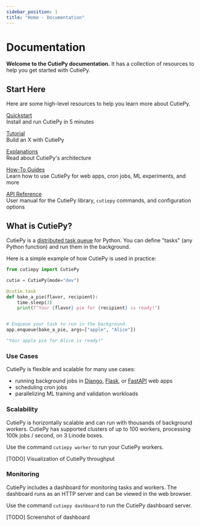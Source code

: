 ```yaml
---
sidebar_position: 1
title: "Home - Documentation"
---
```


# Documentation

**Welcome to the CutiePy documentation.** It has a collection of resources to help you get started with CutiePy.

## Start Here

Here are some high-level resources to help you learn more about CutiePy.

<p>
    <a href="/docs/quickstart" style={{"font-size": "1.25rem", "font-weight": "bold"}}>Quickstart</a>
    <br/>
    <span style={{"font-style": "italic"}}>Install and run CutiePy in 5 minutes</span>
</p>
<p>
    <a href="/docs/quickstart" style={{"font-size": "1.25rem", "font-weight": "bold"}}>Tutorial</a>
    <br/>
    <span style={{"font-style": "italic"}}>Build an X with CutiePy</span>
</p>
<p>
    <a href="/docs/quickstart" style={{"font-size": "1.25rem", "font-weight": "bold"}}>Explanations</a>
    <br/>
    <span style={{"font-style": "italic"}}>Read about CutiePy's architecture</span>
</p>
<p>
    <a href="/docs/quickstart" style={{"font-size": "1.25rem", "font-weight": "bold"}}>How-To Guides</a>
    <br/>
    <span style={{"font-style": "italic"}}>Learn how to use CutiePy for web apps, cron jobs, ML experiments, and more</span>
</p>
<p>
    <a href="/docs/quickstart" style={{"font-size": "1.25rem", "font-weight": "bold"}}>API Reference</a>
    <br/>
    <span style={{"font-style": "italic"}}>User manual for the CutiePy library, <code style={{"font-style": "normal"}}>cutiepy</code> commands, and configuration options</span>
</p>

## What is CutiePy?

CutiePy is a [distributed task queue](#TODO-write-blog-post) for Python. You can define "tasks" (any Python function) and run them in the background.

Here is a simple example of how CutiePy is used in practice:

```python title="cutie.py"
from cutiepy import CutiePy

cutie = CutiePy(mode="dev")

@cutie.task
def bake_a_pie(flavor, recipient):
    time.sleep(3)
    print(f"Your {flavor} pie for {recipient} is ready!")


# Enqueue your task to run in the background.
app.enqueue(bake_a_pie, args=["apple", "Alice"])
```

```python title="Output from background worker"
"Your apple pie for Alice is ready!"
```

### Use Cases
CutiePy is flexible and scalable for many use cases:

* running background jobs in [Django](https://www.djangoproject.com/), [Flask](https://flask.palletsprojects.com/), or [FastAPI](https://fastapi.tiangolo.com/) web apps
* scheduling cron jobs
* parallelizing ML training and validation workloads

### Scalability

CutiePy is horizontally scalable and can run with thousands of background workers. CutiePy has supported clusters of up to 100 workers, processing 100k jobs / second, on 3 Linode boxes.

Use the command `cutiepy worker` to run your CutiePy workers.

[TODO] Visualization of CutiePy throughput

### Monitoring

CutiePy includes a dashboard for monitoring tasks and workers. The dashboard runs as an HTTP server and can be viewed in the web browser.

Use the command `cutiepy dashboard` to run the CutiePy dashboard server.

[TODO] Screenshot of dashboard
